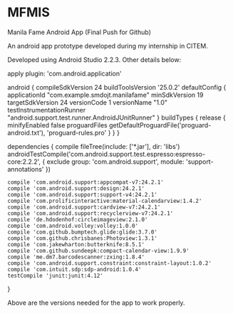 # MFMIS

Manila Fame Android App (Final Push for Github)

An android app prototype developed during my internship in CITEM.

Developed using Android Studio 2.2.3. Other details below:

apply plugin: 'com.android.application'

android {
    compileSdkVersion 24
    buildToolsVersion '25.0.2'
    defaultConfig {
        applicationId "com.example.smdojt.manilafame"
        minSdkVersion 19
        targetSdkVersion 24
        versionCode 1
        versionName "1.0"
        testInstrumentationRunner "android.support.test.runner.AndroidJUnitRunner"
    }
    buildTypes {
        release {
            minifyEnabled false
            proguardFiles getDefaultProguardFile('proguard-android.txt'), 'proguard-rules.pro'
        }
    }
}

dependencies {
    compile fileTree(include: ['*.jar'], dir: 'libs')
    androidTestCompile('com.android.support.test.espresso:espresso-core:2.2.2', {
        exclude group: 'com.android.support', module: 'support-annotations'
    })

    compile 'com.android.support:appcompat-v7:24.2.1'
    compile 'com.android.support:design:24.2.1'
    compile 'com.android.support:support-v4:24.2.1'
    compile 'com.prolificinteractive:material-calendarview:1.4.2'
    compile 'com.android.support:cardview-v7:24.2.1'
    compile 'com.android.support:recyclerview-v7:24.2.1'
    compile 'de.hdodenhof:circleimageview:2.1.0'
    compile 'com.android.volley:volley:1.0.0'
    compile 'com.github.bumptech.glide:glide:3.7.0'
    compile 'com.github.chrisbanes:Photoview:1.3.1'
    compile 'com.jakewharton:butterknife:8.5.1'
    compile 'com.github.sundeepk:compact-calendar-view:1.9.9'
    compile 'me.dm7.barcodescanner:zxing:1.8.4'
    compile 'com.android.support.constraint:constraint-layout:1.0.2'
    compile 'com.intuit.sdp:sdp-android:1.0.4'
    testCompile 'junit:junit:4.12'
}

Above are the versions needed for the app to work properly.

